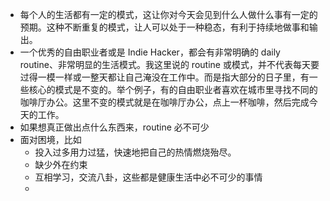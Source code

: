 
- 每个人的生活都有一定的模式，这让你对今天会见到什么人做什么事有一定的预期。这种不断重复的模式，让人可以处于一种稳态，有利于持续地做事和输出。
- 一个优秀的自由职业者或是 Indie Hacker，都会有非常明确的 daily routine、非常明显的生活模式。我这里说的 routine 或模式，并不代表每天要过得一模一样或一整天都让自己淹没在工作中。而是指大部分的日子里，有一些核心的模式是不变的。举个例子，有的自由职业者喜欢在城市里寻找不同的咖啡厅办公。这里不变的模式就是在咖啡厅办公，点上一杯咖啡，然后完成今天的工作。
- 如果想真正做出点什么东西来，routine 必不可少
- 面对困境，比如
   - 投入过多用力过猛，快速地把自己的热情燃烧殆尽。
   - 缺少外在约束
   - 互相学习，交流八卦，这些都是健康生活中必不可少的事情
   - 
